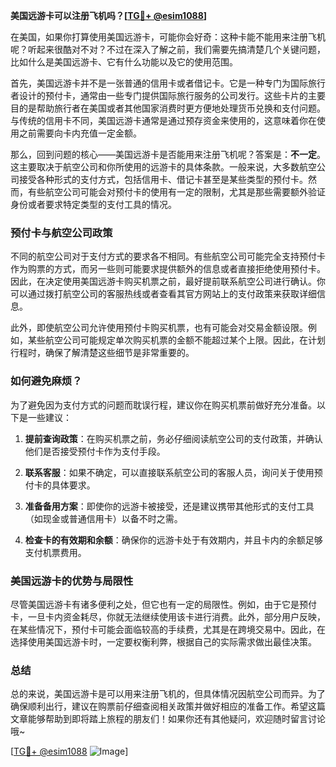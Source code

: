 **美国远游卡可以注册飞机吗？[[TG💪+ @esim1088](https://t.me/s/esim1088)]**

在美国，如果你打算使用美国远游卡，可能你会好奇：这种卡能不能用来注册飞机呢？听起来很酷对不对？不过在深入了解之前，我们需要先搞清楚几个关键问题，比如什么是美国远游卡、它有什么功能以及它的使用范围。

首先，美国远游卡并不是一张普通的信用卡或者借记卡。它是一种专门为国际旅行者设计的预付卡，通常由一些专门提供国际旅行服务的公司发行。这些卡片的主要目的是帮助旅行者在美国或者其他国家消费时更方便地处理货币兑换和支付问题。与传统的信用卡不同，美国远游卡通常是通过预存资金来使用的，这意味着你在使用之前需要向卡内充值一定金额。

那么，回到问题的核心——美国远游卡是否能用来注册飞机呢？答案是：**不一定**。这主要取决于航空公司和你所使用的远游卡的具体条款。一般来说，大多数航空公司接受各种形式的支付方式，包括信用卡、借记卡甚至是某些类型的预付卡。然而，有些航空公司可能会对预付卡的使用有一定的限制，尤其是那些需要额外验证身份或者要求特定类型的支付工具的情况。

### 预付卡与航空公司政策

不同的航空公司对于支付方式的要求各不相同。有些航空公司可能完全支持预付卡作为购票的方式，而另一些则可能要求提供额外的信息或者直接拒绝使用预付卡。因此，在决定使用美国远游卡购买机票之前，最好提前联系航空公司进行确认。你可以通过拨打航空公司的客服热线或者查看其官方网站上的支付政策来获取详细信息。

此外，即使航空公司允许使用预付卡购买机票，也有可能会对交易金额设限。例如，某些航空公司可能规定单次购买机票的金额不能超过某个上限。因此，在计划行程时，确保了解清楚这些细节是非常重要的。

### 如何避免麻烦？

为了避免因为支付方式的问题而耽误行程，建议你在购买机票前做好充分准备。以下是一些建议：

1. **提前查询政策**：在购买机票之前，务必仔细阅读航空公司的支付政策，并确认他们是否接受预付卡作为支付手段。
   
2. **联系客服**：如果不确定，可以直接联系航空公司的客服人员，询问关于使用预付卡的具体要求。

3. **准备备用方案**：即使你的远游卡被接受，还是建议携带其他形式的支付工具（如现金或普通信用卡）以备不时之需。

4. **检查卡的有效期和余额**：确保你的远游卡处于有效期内，并且卡内的余额足够支付机票费用。

### 美国远游卡的优势与局限性

尽管美国远游卡有诸多便利之处，但它也有一定的局限性。例如，由于它是预付卡，一旦卡内资金耗尽，你就无法继续使用该卡进行消费。此外，部分用户反映，在某些情况下，预付卡可能会面临较高的手续费，尤其是在跨境交易中。因此，在选择使用美国远游卡时，一定要权衡利弊，根据自己的实际需求做出最佳决策。

### 总结

总的来说，美国远游卡是可以用来注册飞机的，但具体情况因航空公司而异。为了确保顺利出行，建议在购票前仔细查阅相关政策并做好相应的准备工作。希望这篇文章能够帮助到即将踏上旅程的朋友们！如果你还有其他疑问，欢迎随时留言讨论哦~

[[TG💪+ @esim1088](https://t.me/s/esim1088) ![Image](https://i.postimg.cc/4NQfJmqS/Snipaste-2025-05-13-00-14-12.png)]